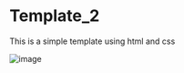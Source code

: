 # Template_2
This is a simple template using html and css




![image](https://user-images.githubusercontent.com/67033021/220111739-10a1eef8-d797-4abc-9f43-6a8283103450.png)
